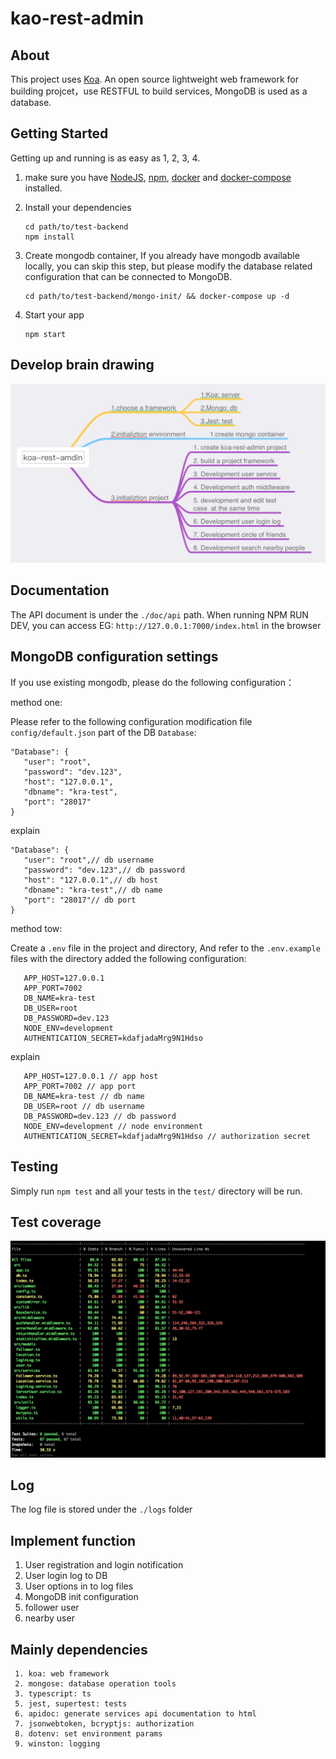 # kao-rest-admin


## About

This project uses [Koa](https://koa.bootcss.com/).
An open source lightweight web framework for building projcet，use RESTFUL to build services, MongoDB is used as a database.


## Getting Started

Getting up and running is as easy as 1, 2, 3, 4.

1. make sure you have [NodeJS](https://nodejs.org/), [npm](https://www.npmjs.com/), [docker](https://docs.docker.com/get-docker/) and [docker-compose](https://github.com/docker/compose/tags) installed.

2. Install your dependencies

   ```
   cd path/to/test-backend
   npm install
   ```
3. Create mongodb container, If you already have mongodb available locally, you can skip this step,
 but please modify the database related configuration that can be connected to MongoDB.

   ```
   cd path/to/test-backend/mongo-init/ && docker-compose up -d
   ```

4. Start your app

   ```
   npm start
   ```

## Develop brain drawing

![avatar](./public/develop-brain-drawing.png)

## Documentation

The API document is under the `./doc/api` path. When running NPM RUN DEV, you can access EG: `http://127.0.0.1:7000/index.html` in the browser

## MongoDB configuration settings

If you use existing mongodb, please do the following configuration：

method one:

Please refer to the following configuration modification file `config/default.json` part of the DB `Database`:

   ```
   "Database": {
      "user": "root",
      "password": "dev.123",
      "host": "127.0.0.1",
      "dbname": "kra-test",
      "port": "28017"
   }
   ```
   explain
   ```
   "Database": {
      "user": "root",// db username
      "password": "dev.123",// db password
      "host": "127.0.0.1",// db host
      "dbname": "kra-test",// db name
      "port": "28017"// db port
   }
   ```

method tow:

Create a `.env` file in the project and directory, And refer to the `.env.example` files with the directory added the following configuration:

   ```
      APP_HOST=127.0.0.1
      APP_PORT=7002
      DB_NAME=kra-test
      DB_USER=root
      DB_PASSWORD=dev.123
      NODE_ENV=development
      AUTHENTICATION_SECRET=kdafjadaMrg9N1Hdso
   ```
   explain
   ```
      APP_HOST=127.0.0.1 // app host
      APP_PORT=7002 // app port
      DB_NAME=kra-test // db name
      DB_USER=root // db username
      DB_PASSWORD=dev.123 // db password
      NODE_ENV=development // node environment
      AUTHENTICATION_SECRET=kdafjadaMrg9N1Hdso // authorization secret
   ```

## Testing

Simply run `npm test` and all your tests in the `test/` directory will be run.

## Test coverage

![avatar](./public/kra-test-coverage.jpg)

## Log

The log file is stored under the  `./logs` folder

## Implement function

1. User registration and login notification
2. User login log to DB
3. User options in to log files
4. MongoDB init configuration
5. follower user
6. nearby user


## Mainly dependencies

  ```
   1. koa: web framework
   2. mongose: database operation tools
   3. typescript: ts
   5. jest, supertest: tests
   6. apidoc: generate services api documentation to html
   7. jsonwebtoken, bcryptjs: authorization
   8. dotenv: set environment params
   9. winston: logging
  ```